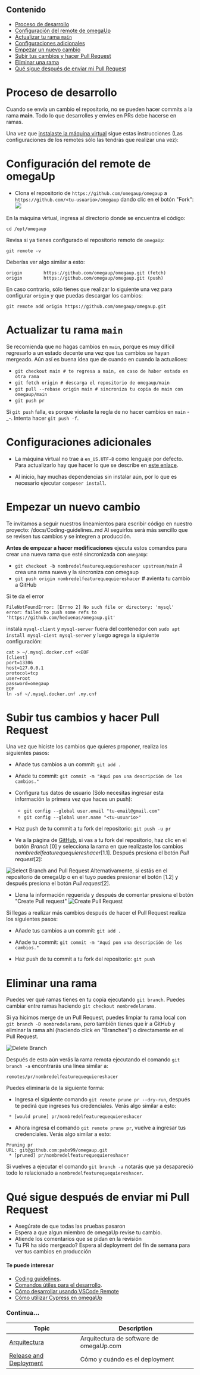 ## Contenido
 - [Proceso de desarrollo](#proceso-de-desarrollo)
 - [Configuración del remote de omegaUp](#configuración-del-remote-de-omegaup)
 - [Actualizar tu rama `main`](#actualizar-tu-rama-main)
 - [Configuraciones adicionales](#configuraciones-adicionales)
 - [Empezar un nuevo cambio](#empezar-un-nuevo-cambio)
 - [Subir tus cambios y hacer Pull Request](#subir-tus-cambios-y-hacer-pull-request)
 - [Eliminar una rama](#eliminar-una-rama)
 - [Qué sigue después de enviar mi Pull Request](#qué-sigue-después-de-enviar-mi-pull-request)

# Proceso de desarrollo

Cuando se envía un cambio el repositorio, no se pueden hacer commits a la rama **main**. Todo lo que desarrolles y envies en PRs debe hacerse en ramas.

Una vez que [instalaste la máquina virtual](/docs/Instalaci%C3%B3n-de-m%C3%A1quina-virtual.md) sigue estas instrucciones (Las configuraciones de los remotes sólo las tendrás que realizar una vez):

# Configuración del remote de omegaUp

* Clona el repositorio de `https://github.com/omegaup/omegaup` a `https://github.com/<tu-usuario>/omegaup` dando clic en el botón "Fork":![](https://image.ibb.co/k3Oh9v/Screenshot_from_2017_08_06_22_10_12.png)


En la máquina virtual, ingresa al directorio donde se encuentra el código:

`cd /opt/omegaup`

Revisa si ya tienes configurado el repositorio remoto de `omegaUp`:

`git remote -v`

Deberías ver algo similar a esto:

```
origin        https://github.com/omegaup/omegaup.git (fetch)
origin        https://github.com/omegaup/omegaup.git (push)
```

En caso contrario, sólo tienes que realizar lo siguiente una vez para configurar `origin` y que puedas descargar los cambios:

`git remote add origin https://github.com/omegaup/omegaup.git`


# Actualizar tu rama `main`

Se recomienda que no hagas cambios en `main`, porque es muy difícil regresarlo a un estado decente una vez que tus cambios se hayan mergeado. Aún así es buena idea que de cuando en cuando la actualices:

* `git checkout main # te regresa a main, en caso de haber estado en otra rama`
* `git fetch origin # descarga el repositorio de omegaup/main`
* `git pull --rebase origin main # sincroniza tu copia de main con omegaup/main`
* `git push pr`

Si `git push` falla, es porque violaste la regla de no hacer cambios en `main` -_-. Intenta hacer `git push -f`.

# Configuraciones adicionales

- La máquina virtual no trae a `en_US.UTF-8` como lenguaje por defecto. Para actualizarlo hay que hacer lo que se describe en [este enlace](https://askubuntu.com/questions/881742/locale-cannot-set-lc-ctype-to-default-locale-no-such-file-or-directory-locale/893586#893586).

- Al inicio, hay muchas dependencias sin instalar aún, por lo que es necesario ejecutar `composer install`.

# Empezar un nuevo cambio

Te invitamos a seguir nuestros lineamientos para escribir código en nuestro proyecto: /docs/Coding-guidelines..md Al seguirlos será más sencillo que se revisen tus cambios y se integren a producción.

**Antes de empezar a hacer modificaciones** ejecuta estos comandos para crear una nueva rama que esté sincronizada con `omegaUp`:
* `git checkout -b nombredelfeaturequequiereshacer upstream/main` # crea una rama nueva y la sincroniza con omegaup
* `git push origin nombredelfeaturequequiereshacer` # avienta tu cambio a GitHub

Si te da el error
```
FileNotFoundError: [Errno 2] No such file or directory: 'mysql'
error: failed to push some refs to 'https://github.com/heduenas/omegaup.git'
```
instala `mysql-client` y `mysql-server` fuera del contenedor con `sudo apt install mysql-cient mysql-server` y luego agrega la siguiente configuración:

```
cat > ~/.mysql.docker.cnf <<EOF
[client]
port=13306
host=127.0.0.1
protocol=tcp
user=root
password=omegaup
EOF
ln -sf ~/.mysql.docker.cnf .my.cnf
```

# Subir tus cambios y hacer Pull Request

Una vez que hiciste los cambios que quieres proponer, realiza los siguientes pasos:

* Añade tus cambios a un commit: 
`git add .`

* Añade tu commit: 
`git commit -m "Aquí pon una descripción de los cambios."`

* Configura tus datos de usuario (Sólo necesitas ingresar esta información la primera vez que haces un push):
    * `git config --global user.email "tu-email@gmail.com"`
    * `git config --global user.name "<tu-usuario>"`

* Haz push de tu commit a tu fork del repositorio: 
`git push -u pr`


* Ve a la página de [GitHub](https://github.com), si vas a tu fork del repositorio, haz clic en el botón _Branch_ [0] y selecciona la rama en que realizaste los cambios _nombredelfeaturequequiereshacer_[1.1]. Después presiona el botón _Pull request_[2]:

![Select Branch and Pull Request](https://i.ibb.co/0Dd1ngf/Select-Branch-Own-Repository.png)
Alternativamente, si estás en el repositorio de omegaUp o en el tuyo puedes presionar el botón [1.2] y después presiona el botón _Pull request_[2].

* Llena la información requerida y después de comentar presiona el botón "Create Pull request"
![Create Pull Request](https://i.ibb.co/KzJYC2D/Create-Pull-Request.png)

Si llegas a realizar más cambios después de hacer el Pull Request realiza los siguientes pasos:

* Añade tus cambios a un commit: 
`git add .`

* Añade tu commit: 
`git commit -m "Aquí pon una descripción de los cambios."`

* Haz push de tu commit a tu fork del repositorio: 
`git push`

# Eliminar una rama

Puedes ver qué ramas tienes en tu copia ejecutando `git branch`. Puedes cambiar entre ramas haciendo `git checkout nombredelarama`. 

Si ya hicimos merge de un Pull Request, puedes limpiar tu rama local con `git branch -D nombredelarama`, pero también tienes que ir a GitHub y eliminar la rama ahí (haciendo click en "Branches") o directamente en el Pull Request.

![Delete Branch](https://i.ibb.co/99PMQC6/Delete-Branch-Git.png)


Después de esto aún verás la rama remota ejecutando el comando `git branch -a` encontrarás una línea similar a:
```
remotes/pr/nombredelfeaturequequiereshacer
```
Puedes eliminarla de la siguiente forma:

* Ingresa el siguiente comando `git remote prune pr --dry-run`, después te pedirá que ingreses tus credenciales. Verás algo similar a esto:
```
 * [would prune] pr/nombredelfeaturequequiereshacer
```

* Ahora ingresa el comando `git remote prune pr`, vuelve a ingresar tus credenciales. Verás algo similar a esto:
```
Pruning pr
URL: git@github.com:pabo99/omegaup.git
 * [pruned] pr/nombredelfeaturequequiereshacer
```

Si vuelves a ejecutar el comando `git branch -a` notarás que ya desapareció todo lo relacionado a `nombredelfeaturequequiereshacer`.


#  Qué sigue después de enviar mi Pull Request
- Asegúrate de que todas las pruebas pasaron  
- Espera a que algun miembro de omegaUp revise tu cambio.
- Atiende los comentarios que se pidan en la revisión
- Tu PR ha sido mergeado? Espera al deployment del fin de semana para ver tus cambios en producción

#### Te puede interesar
 - [Coding guidelines](/docs/Coding-guidelines.md).
 - [Comandos útiles para el desarrollo](/docs/Comandos-%C3%BAtiles-para-el-desarrollo.md).
 - [Cómo desarrollar usando VSCode Remote](/docs/C%C3%B3mo-desarrollar-usando-VSCode-Remote.md)
 - [Cómo utilizar Cypress en omegaUp](/docs/C%C3%B3mo-utilizar-Cypress-en-omegaUp.md)

### Continua...
| Topic                                                  | Description                                                  |
| -----------------------------------------------------  | ------------------------------------------------------------ |                   
| [Arquitectura](/docs/Arquitectura.md)  | Arquitectura de software de omegaUp.com                      |
| [Release and Deployment](/docs/Release-&-deployment.md)  | Cómo y cuándo es el deployment                               |

